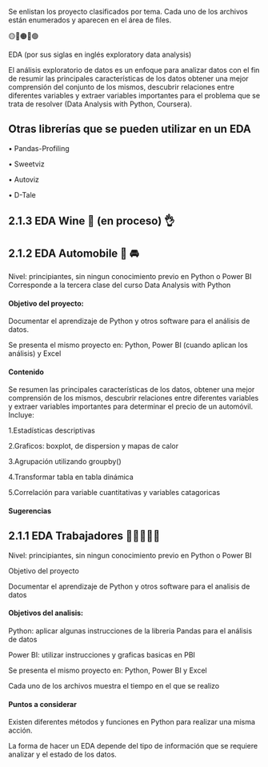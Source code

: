 Se enlistan los proyecto clasificados por tema. Cada uno de los archivos están enumerados y aparecen  en el área de files.

🟡🔸🟠🔹🟢

EDA (por sus siglas en inglés exploratory data analysis)

El análisis exploratorio de datos es un enfoque para analizar datos con el fin de resumir las principales características de los datos obtener una mejor comprensión del conjunto de los mismos, descubrir relaciones entre diferentes variables y extraer variables importantes para el problema que se trata de resolver (Data Analysis with Python, Coursera).

## Otras librerías que se pueden utilizar en un EDA

• Pandas-Profiling

• Sweetviz

• Autoviz

• D-Tale




## 2.1.3 EDA Wine 🍷 (en proceso) 👌


## 2.1.2 EDA Automobile 🚗 🚘
Nivel: principiantes, sin ningun conocimiento previo en Python o Power BI Corresponde a la tercera clase del curso Data Analysis with Python

#### Objetivo del proyecto:

Documentar el aprendizaje de Python y otros software para el análisis de datos.

Se presenta el mismo proyecto en: Python, Power BI (cuando aplican los análisis) y Excel


#### Contenido

Se resumen las principales características de los datos, obtener una mejor comprensión de los mismos, descubrir relaciones entre diferentes variables y extraer variables importantes para determinar el precio de un automóvil. Incluye:

1.Estadísticas descriptivas

2.Graficos: boxplot, de dispersion y mapas de calor

3.Agrupación utilizando groupby()

4.Transformar tabla en tabla dinámica

5.Correlación para variable cuantitativas y variables catagoricas

#### Sugerencias


## 2.1.1 EDA Trabajadores 👨‍💻👩🏻‍💼
Nivel: principiantes, sin ningun conocimiento previo en Python o Power BI

Objetivo del proyecto

Documentar el aprendizaje de Python y otros software para el analisis de datos


#### Objetivos del analisis:

Python: aplicar algunas instrucciones de la libreria Pandas para el análisis de datos

Power BI: utilizar instrucciones y graficas basicas en PBI

Se presenta el mismo proyecto en: Python, Power BI y Excel

Cada uno de los archivos muestra el tiempo en el que se realizo


#### Puntos a considerar

Existen diferentes métodos y funciones en Python para realizar una misma acción.

La forma de hacer un EDA depende del tipo de información que se requiere analizar y el estado de los datos.
